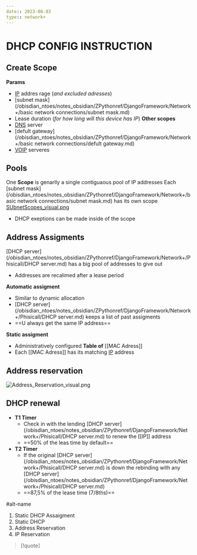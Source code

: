 ```yaml
---
date:: 2023-08-03
type:: network+
---
```

# DHCP CONFIG INSTRUCTION 
## Create Scope 
**Params**
 - [IP](/obisdian_ntoes/notes_obsidian/ZPythonref/DjangoFramework/Network+/Ref_OSI/IP.md) addres rage (*and excluded adresses*)
 - [subnet mask](/obisdian_ntoes/notes_obsidian/ZPythonref/DjangoFramework/Network+/basic network connections/subnet mask.md)
 - Lease duration (*for how long will this device has IP*)
**Other scopes** 
 - [DNS](/obisdian_ntoes/notes_obsidian/ZPythonref/DjangoFramework/Network+/Phisicall/DNS.md) server 
 - [defult gateway](/obisdian_ntoes/notes_obsidian/ZPythonref/DjangoFramework/Network+/basic network connections/defult gateway.md) 
 - [VOIP](/VOIP.md) serveres 
## Pools 
One **Scope** is genarlly a single contiguaous pool of IP addresses 
 Each [subnet mask](/obisdian_ntoes/notes_obsidian/ZPythonref/DjangoFramework/Network+/basic network connections/subnet mask.md)  has its own scope 
  [SUbnetScopes_visual.png](/static/SUbnetScopes_visual.png)
  - DHCP exeptions can be made inside of the scope 

## Address Assigments 

[DHCP server](/obisdian_ntoes/notes_obsidian/ZPythonref/DjangoFramework/Network+/Phisicall/DHCP server.md)  has a big pool of addresses to give out 
 - Addresses are recalimed after a lease period  

**Automatic assigment** 
- Similar to dynamic allocation 
- [DHCP server](/obisdian_ntoes/notes_obsidian/ZPythonref/DjangoFramework/Network+/Phisicall/DHCP server.md)  keeps a list of past assigments 
- ==U always get the same IP address==

**Static assigment**
- Administratively configured 
**Table of** [[MAC Adress]]
- Each [[MAC Adress]]  has its matching [IP](/obisdian_ntoes/notes_obsidian/ZPythonref/DjangoFramework/Network+/Ref_OSI/IP.md) address 
## Address reservation 
![Address_Reservation_visual.png](/static/Address_Reservation_visual.png)
## DHCP renewal 
- **T1 Timer**
	- Check in with the lending [DHCP server](/obisdian_ntoes/notes_obsidian/ZPythonref/DjangoFramework/Network+/Phisicall/DHCP server.md) to renew the [[IP]] address 
	- ==50% of the leas time by default==
- **T2 Timer** 
	- If the original [DHCP server](/obisdian_ntoes/notes_obsidian/ZPythonref/DjangoFramework/Network+/Phisicall/DHCP server.md) is down the rebinding with any [DHCP server](/obisdian_ntoes/notes_obsidian/ZPythonref/DjangoFramework/Network+/Phisicall/DHCP server.md) 
	- ==87,5% of the lease time (7/8ths)==

#alt-name 
1. Static DHCP Assaigment 
2. Static  DHCP
3. Address Reservation 
4. IP Reservation  

>[!quote]